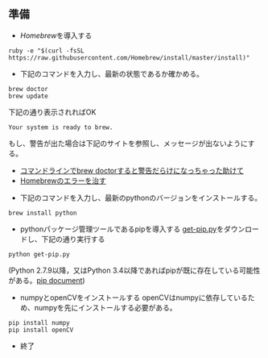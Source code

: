 ## 準備
*  *Homebrew*を導入する

```
ruby -e "$(curl -fsSL https://raw.githubusercontent.com/Homebrew/install/master/install)"
```
    
    
*  下記のコマンドを入力し、最新の状態であるか確かめる。
```
brew doctor
brew update
```
  
下記の通り表示されればOK
```
Your system is ready to brew.
```
  
もし、警告が出た場合は下記のサイトを参照し、メッセージが出ないようにする。
+ [コマンドラインでbrew doctorすると警告だらけになっちゃった助けて](http://qiita.com/fumi_042/items/55be8fb37cc23325b7c2)
+ [Homebrewのエラーを治す](http://qiita.com/cubdesign/items/176e655a14d47b374a75)
  
*  下記のコマンドを入力し、最新のpythonのバージョンをインストールする。
```
brew install python
```
  
*  pythonパッケージ管理ツールであるpipを導入する
[get-pip.py](https://bootstrap.pypa.io/get-pip.py)をダウンロードし、下記の通り実行する
```
python get-pip.py
```
(Python 2.7.9以降，又はPython 3.4以降であればpipが既に存在している可能性がある。[pip document](https://pip.pypa.io/en/latest/installing.html))
  
*  numpyとopenCVをインストールする
openCVはnumpyに依存しているため、numpyを先にインストールする必要がある。
```
pip install numpy
pip install openCV
```
  
*  終了
  
